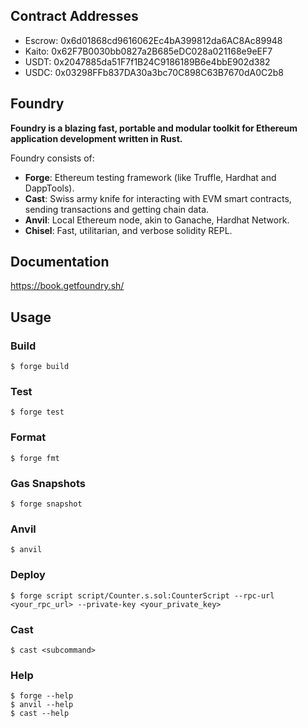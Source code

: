 ## Contract Addresses

- Escrow: 0x6d01868cd9616062Ec4bA399812da6AC8Ac89948
- Kaito: 0x62F7B0030bb0827a2B685eDC028a021168e9eEF7
- USDT: 0x2047885da51F7f1B24C9186189B6e4bbE902d382
- USDC: 0x03298FFb837DA30a3bc70C898C63B7670dA0C2b8

## Foundry

**Foundry is a blazing fast, portable and modular toolkit for Ethereum application development written in Rust.**

Foundry consists of:

- **Forge**: Ethereum testing framework (like Truffle, Hardhat and DappTools).
- **Cast**: Swiss army knife for interacting with EVM smart contracts, sending transactions and getting chain data.
- **Anvil**: Local Ethereum node, akin to Ganache, Hardhat Network.
- **Chisel**: Fast, utilitarian, and verbose solidity REPL.

## Documentation

https://book.getfoundry.sh/

## Usage

### Build

```shell
$ forge build
```

### Test

```shell
$ forge test
```

### Format

```shell
$ forge fmt
```

### Gas Snapshots

```shell
$ forge snapshot
```

### Anvil

```shell
$ anvil
```

### Deploy

```shell
$ forge script script/Counter.s.sol:CounterScript --rpc-url <your_rpc_url> --private-key <your_private_key>
```

### Cast

```shell
$ cast <subcommand>
```

### Help

```shell
$ forge --help
$ anvil --help
$ cast --help
```
